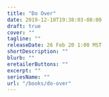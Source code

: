 ```yaml
---
title: "Do Over"
date: 2019-12-10T19:38:03-08:00
draft: true
cover: ""
tagline: ""
releaseDate: 26 Feb 20 1:00 MST
shortDescription: ""
blurb: ""
eretailerButtons: ""
excerpt: ""
seriesName: ""
url: "/books/do-over"
---
```


